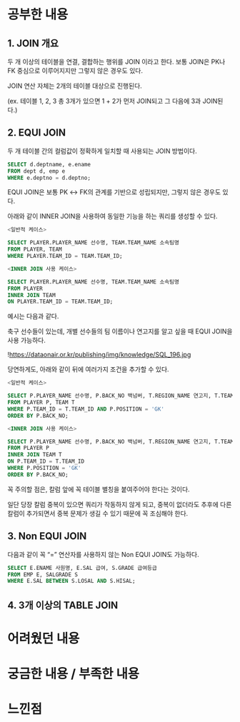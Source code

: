 # 공부한 내용


## 1. JOIN 개요

두 개 이상의 테이블을 연결, 결합하는 행위를 JOIN 이라고 한다. 보통 JOIN은 PK나 FK 중심으로 이루어지지만 그렇지 않은 경우도 있다.

JOIN 연산 자체는 2개의 테이블 대상으로 진행된다.

(ex. 테이블 1, 2, 3 총 3개가 있으면 1 + 2가 먼저 JOIN되고 그 다음에 3과 JOIN된다.)

## 2. EQUI JOIN

두 개 테이블 간의 컬럼값이 정확하게 일치할 때 사용되는 JOIN 방법이다.

```sql
SELECT d.deptname, e.ename
FROM dept d, emp e
WHERE e.deptno = d.deptno;
```

EQUI JOIN은 보통 PK ↔ FK의 관계를 기반으로 성립되지만, 그렇지 않은 경우도 있다.

아래와 같이 INNER JOIN을 사용하여 동일한 기능을 하는 쿼리를 생성할 수 있다.

```sql
<일반적 케이스>

SELECT PLAYER.PLAYER_NAME 선수명, TEAM.TEAM_NAME 소속팀명 
FROM PLAYER, TEAM 
WHERE PLAYER.TEAM_ID = TEAM.TEAM_ID; 

<INNER JOIN 사용 케이스>

SELECT PLAYER.PLAYER_NAME 선수명, TEAM.TEAM_NAME 소속팀명 
FROM PLAYER 
INNER JOIN TEAM 
ON PLAYER.TEAM_ID = TEAM.TEAM_ID;
```

예시는 다음과 같다.

축구 선수들이 있는데, 개별 선수들의 팀 이름이나 연고지를 알고 싶을 때 EQUI JOIN을 사용 가능하다.

!https://dataonair.or.kr/publishing/img/knowledge/SQL_196.jpg

당연하게도, 아래와 같이 뒤에 여러가지 조건을 추가할 수 있다.

```sql
<일반적 케이스>

SELECT P.PLAYER_NAME 선수명, P.BACK_NO 백넘버, T.REGION_NAME 연고지, T.TEAM_NAME 팀명 
FROM PLAYER P, TEAM T 
WHERE P.TEAM_ID = T.TEAM_ID AND P.POSITION = 'GK' 
ORDER BY P.BACK_NO; 

<INNER JOIN 사용 케이스>

SELECT P.PLAYER_NAME 선수명, P.BACK_NO 백넘버, T.REGION_NAME 연고지, T.TEAM_NAME 팀명 
FROM PLAYER P 
INNER JOIN TEAM T 
ON P.TEAM_ID = T.TEAM_ID 
WHERE P.POSITION = 'GK' 
ORDER BY P.BACK_NO;
```

꼭 주의할 점은, 칼럼 앞에 꼭 테이블 별칭을 붙여주어야 한다는 것이다.

일단 당장 칼럼 중복이 있으면 쿼리가 작동하지 않게 되고, 중복이 없더라도 추후에 다른 칼럼이 추가되면서 중복 문제가 생길 수 있기 때문에 꼭 조심해야 한다.

## 3. Non EQUI JOIN

다음과 같이 꼭 “=” 연산자를 사용하지 않는 Non EQUI JOIN도 가능하다.

```sql
SELECT E.ENAME 사원명, E.SAL 급여, S.GRADE 급여등급 
FROM EMP E, SALGRADE S 
WHERE E.SAL BETWEEN S.LOSAL AND S.HISAL;
```

## 4. 3개 이상의 TABLE JOIN

# 어려웠던 내용


# 궁금한 내용 / 부족한 내용


# 느낀점
